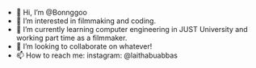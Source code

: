 - 👋 Hi, I’m @Bonnggoo
- 👀 I’m interested in filmmaking and coding.
- 🌱 I’m currently learning computer engineering in JUST University and working part time as a filmmaker.
- 💞️ I’m looking to collaborate on whatever!
- 📫 How to reach me: instagram: @laithabuabbas
<!---
Bonnggoo/Bonnggoo is a ✨ special ✨ repository because its `README.md` (this file) appears on your GitHub profile.
You can click the Preview link to take a look at your changes.
--->
